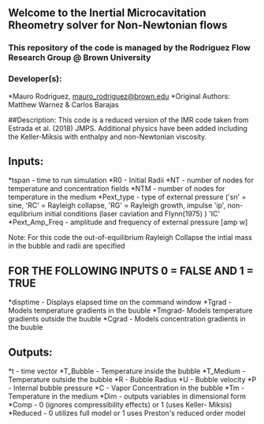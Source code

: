## Welcome to the Inertial Microcavitation Rheometry solver for Non-Newtonian flows

### This repository of the code is managed by the Rodriguez Flow Research Group @ Brown University

### Developer(s): 
*Mauro Rodriguez, mauro_rodriguez@brown.edu
*Original Authors: Matthew Warnez & Carlos Barajas


##Description: 
This code is a reduced version of the IMR code taken from Estrada et al. (2018) JMPS. Additional physics have been added including the Keller-Miksis with enthalpy and non-Newtonian viscosity.

## Inputs:
*tspan - time to run simulation
*R0 - Initial Radii
*NT - number of nodes for temperature and concentration fields
*NTM - number of nodes for temperature in the medium
*Pext_type - type of external pressure ('sn' = sine, 'RC' = Rayleigh collapse, 'RG' = Rayleigh growth, impulse 'ip', non-equlibrium initial conditions (laser caviation and Flynn(1975) ) 'IC'
*Pext_Amp_Freq - amplitude and frequency of external pressure [amp w]

Note: For this code the out-of-equilibrium Rayleigh Collapse the intial mass in the bubble and radii are specified

## FOR THE FOLLOWING INPUTS 0 = FALSE AND 1 = TRUE
*disptime - Displays elapsed time on the command window
*Tgrad - Models temperature gradients in the buuble
*Tmgrad- Models temperature gradients outside the buuble
*Cgrad - Models concentration gradients in the buuble

## Outputs:
*t - time vector
*T_Bubble - Temperature inside the bubble
*T_Medium - Temperature outside the bubble
*R - Bubble Radius
*U - Bubble velocity
*P - Internal bubble pressure
*C - Vapor Concentration in the bubble
*Tm - Temperature in the medium
*Dim - outputs variables in dimensional form
*Comp - 0 (ignores compressibility effects) or 1 (uses Keller- Miksis)
*Reduced - 0 utilizes full model or 1 uses Preston's reduced order model
